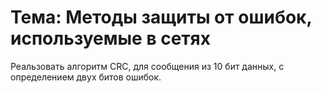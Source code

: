 # Тема: Методы защиты от ошибок, используемые в сетях

Реальзовать алгоритм CRC, для сообщения из 10 бит данных, с определением
двух битов ошибок.
